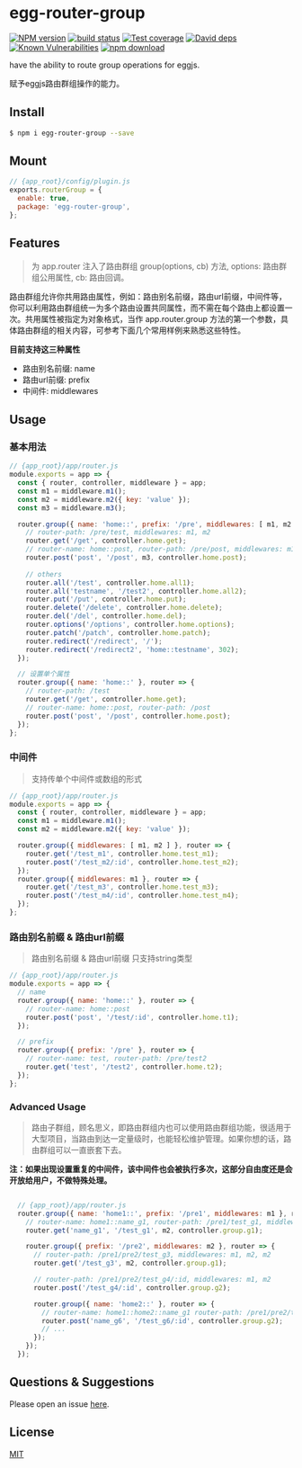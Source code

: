# egg-router-group

[![NPM version][npm-image]][npm-url]
[![build status][travis-image]][travis-url]
[![Test coverage][codecov-image]][codecov-url]
[![David deps][david-image]][david-url]
[![Known Vulnerabilities][snyk-image]][snyk-url]
[![npm download][download-image]][download-url]

[npm-image]: https://img.shields.io/npm/v/egg-router-group.svg?style=flat-square
[npm-url]: https://npmjs.org/package/egg-router-group
[travis-image]: https://img.shields.io/travis/zzzs/egg-router-group.svg?style=flat-square
[travis-url]: https://travis-ci.org/zzzs/egg-router-group
[codecov-image]: https://img.shields.io/codecov/c/github/zzzs/egg-router-group.svg?style=flat-square
[codecov-url]: https://codecov.io/github/zzzs/egg-router-group?branch=master
[david-image]: https://img.shields.io/david/zzzs/egg-router-group.svg?style=flat-square
[david-url]: https://david-dm.org/zzzs/egg-router-group
[snyk-image]: https://snyk.io/test/github/zzzs/egg-router-group/badge.svg?targetFile=package.json
[snyk-url]: https://snyk.io/test/github/zzzs/egg-router-group?targetFile=package.json
[download-image]: https://img.shields.io/npm/dm/egg-router-group.svg?style=flat-square
[download-url]: https://npmjs.org/package/egg-router-group

have the ability to route group operations for eggjs.

赋予eggjs路由群组操作的能力。


## Install

```bash
$ npm i egg-router-group --save
```

## Mount

```js
// {app_root}/config/plugin.js
exports.routerGroup = {
  enable: true,
  package: 'egg-router-group',
};
```

## Features
> 为 app.router 注入了路由群组 group(options, cb) 方法, options: 路由群组公用属性, cb: 路由回调。

路由群组允许你共用路由属性，例如：路由别名前缀，路由url前缀，中间件等，你可以利用路由群组统一为多个路由设置共同属性，而不需在每个路由上都设置一次。共用属性被指定为对象格式，当作 app.router.group 方法的第一个参数，具体路由群组的相关内容，可参考下面几个常用样例来熟悉这些特性。

**目前支持这三种属性**

  * 路由别名前缀: name
  * 路由url前缀: prefix
  * 中间件: middlewares

## Usage

### 基本用法

```js
// {app_root}/app/router.js
module.exports = app => {
  const { router, controller, middleware } = app;
  const m1 = middleware.m1();
  const m2 = middleware.m2({ key: 'value' });
  const m3 = middleware.m3();

  router.group({ name: 'home::', prefix: '/pre', middlewares: [ m1, m2 ] }, router => {
    // router-path: /pre/test, middlewares: m1, m2
    router.get('/get', controller.home.get);
    // router-name: home::post, router-path: /pre/post, middlewares: m1, m2, m3
    router.post('post', '/post', m3, controller.home.post);
    
    // others
    router.all('/test', controller.home.all1);
    router.all('testname', '/test2', controller.home.all2);
    router.put('/put', controller.home.put);
    router.delete('/delete', controller.home.delete);
    router.del('/del', controller.home.del);
    router.options('/options', controller.home.options);
    router.patch('/patch', controller.home.patch);
    router.redirect('/redirect', '/');
    router.redirect('/redirect2', 'home::testname', 302);
  });

  // 设置单个属性
  router.group({ name: 'home::' }, router => {
    // router-path: /test
    router.get('/get', controller.home.get);
    // router-name: home::post, router-path: /post
    router.post('post', '/post', controller.home.post);
  });
};
```

### 中间件

> 支持传单个中间件或数组的形式

```js
// {app_root}/app/router.js
module.exports = app => {
  const { router, controller, middleware } = app;
  const m1 = middleware.m1();
  const m2 = middleware.m2({ key: 'value' });

  router.group({ middlewares: [ m1, m2 ] }, router => {
    router.get('/test_m1', controller.home.test_m1);
    router.post('/test_m2/:id', controller.home.test_m2);
  });
  router.group({ middlewares: m1 }, router => {
    router.get('/test_m3', controller.home.test_m3);
    router.post('/test_m4/:id', controller.home.test_m4);
  });
};
```

### 路由别名前缀 & 路由url前缀
> 路由别名前缀 & 路由url前缀 只支持string类型

```js
// {app_root}/app/router.js
module.exports = app => {
  // name
  router.group({ name: 'home::' }, router => {
    // router-name: home::post
    router.post('post', '/test/:id', controller.home.t1);
  });

  // prefix
  router.group({ prefix: '/pre' }, router => {
    // router-name: test, router-path: /pre/test2
    router.get('test', '/test2', controller.home.t2);
  });
};
```

### Advanced Usage
> 路由子群组，顾名思义，即路由群组内也可以使用路由群组功能，很适用于大型项目，当路由到达一定量级时，也能轻松维护管理。如果你想的话，路由群组可以一直嵌套下去。


**注：如果出现设置重复的中间件，该中间件也会被执行多次，这部分自由度还是会开放给用户，不做特殊处理。**

```js

  // {app_root}/app/router.js
  router.group({ name: 'home1::', prefix: '/pre1', middlewares: m1 }, router => {
    // router-name: home1::name_g1, router-path: /pre1/test_g1, middlewares: m1, m2
    router.get('name_g1', '/test_g1', m2, controller.group.g1);

    router.group({ prefix: '/pre2', middlewares: m2 }, router => {
      // router-path: /pre1/pre2/test_g3, middlewares: m1, m2, m2
      router.get('/test_g3', m2, controller.group.g1);

      // router-path: /pre1/pre2/test_g4/:id, middlewares: m1, m2
      router.post('/test_g4/:id', controller.group.g2);

      router.group({ name: 'home2::' }, router => {
        // router-name: home1::home2::name_g1 router-path: /pre1/pre2/test_g6/:id, middlewares: m1, m2
        router.post('name_g6', '/test_g6/:id', controller.group.g2);
        // ...
      });
    });
  });
```

## Questions & Suggestions

Please open an issue [here](https://github.com/zzzs/egg-router-group/issues).

## License

[MIT](LICENSE)
